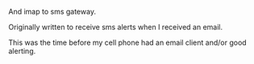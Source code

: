 And imap to sms gateway.

Originally written to receive sms alerts when I received an email.

This was the time before my cell phone had an email client and/or good alerting.
